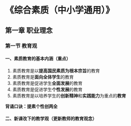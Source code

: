 # 《综合素质（中小学通用）》

## 第一章 职业理念

### 第一节 教育观

#### 一、素质教育的基本内涵（重点）

1. 素质教育是以**提高国民素质为根本宗旨**的教育
2. 素质教育是**面向全体学生**的教育
3. 素质教育是促进学生**全面发展**的教育
4. 素质教育是促进学生**个性发展**的教育
5. 素质教育是以培养学生的**创新精神**和**实践能力**为重点的**教育**

**背诵口诀：提素个性创两全**

#### 二、新课改下的教学观（更新教师的教育观念）



